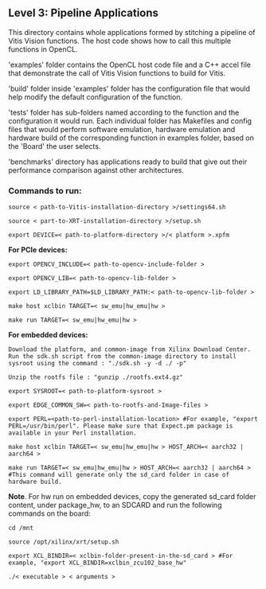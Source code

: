 ## Level 3: Pipeline Applications

This directory contains whole applications formed by stitching a pipeline of Vitis Vision functions. The host code shows how to call this multiple functions in OpenCL.

'examples' folder contains the OpenCL host code file and a C++ accel file that demonstrate the call of Vitis Vision functions to build for Vitis.

'build' folder inside 'examples' folder has the configuration file that would help modify the default configuration of the function.

'tests' folder has sub-folders named according to the function and the configuration it would run. Each individual folder has Makefiles and config files that would perform software emulation, hardware emulation and hardware build of the corresponding function in examples folder, based on the 'Board' the user selects.

'benchmarks' directory has applications ready to build that give out their performance comparison against other architectures.

### Commands to run:

    source < path-to-Vitis-installation-directory >/settings64.sh

    source < part-to-XRT-installation-directory >/setup.sh

    export DEVICE=< path-to-platform-directory >/< platform >.xpfm

**For PCIe devices:**

	export OPENCV_INCLUDE=< path-to-opencv-include-folder >

	export OPENCV_LIB=< path-to-opencv-lib-folder >
	
	export LD_LIBRARY_PATH=$LD_LIBRARY_PATH:< path-to-opencv-lib-folder >

    make host xclbin TARGET=< sw_emu|hw_emu|hw >

    make run TARGET=< sw_emu|hw_emu|hw >

**For embedded devices:**

	Download the platform, and common-image from Xilinx Download Center. Run the sdk.sh script from the common-image directory to install sysroot using the command : "./sdk.sh -y -d ./ -p"
	
	Unzip the rootfs file : "gunzip ./rootfs.ext4.gz"

    export SYSROOT=< path-to-platform-sysroot >
	
	export EDGE_COMMON_SW=< path-to-rootfs-and-Image-files >

	export PERL=<path-to-perl-installation-location> #For example, "export PERL=/usr/bin/perl". Please make sure that Expect.pm package is available in your Perl installation.

    make host xclbin TARGET=< sw_emu|hw_emu|hw > HOST_ARCH=< aarch32 | aarch64 >

    make run TARGET=< sw_emu|hw_emu|hw > HOST_ARCH=< aarch32 | aarch64 > #This command will generate only the sd_card folder in case of hardware build.

**Note**. For hw run on embedded devices, copy the generated sd_card folder content, under package_hw, to an SDCARD and run the following commands on the board:

    cd /mnt
    
    source /opt/xilinx/xrt/setup.sh
	   
    export XCL_BINDIR=< xclbin-folder-present-in-the-sd_card > #For example, "export XCL_BINDIR=xclbin_zcu102_base_hw"
	   
    ./< executable > < arguments >

